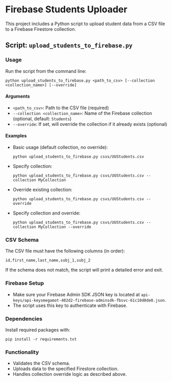 # Firebase Students Uploader

This project includes a Python script to upload student data from a CSV file to a Firebase Firestore collection.

## Script: `upload_students_to_firebase.py`

### Usage

Run the script from the command line:

```
python upload_students_to_firebase.py <path_to_csv> [--collection <collection_name>] [--override]
```

#### Arguments
- `<path_to_csv>`: Path to the CSV file (required)
- `--collection <collection_name>`: Name of the Firebase collection (optional, default: `Students`)
- `--override`: If set, will override the collection if it already exists (optional)

#### Examples
- Basic usage (default collection, no override):
  ```
  python upload_students_to_firebase.py csvs/UUStudents.csv
  ```
- Specify collection:
  ```
  python upload_students_to_firebase.py csvs/UUStudents.csv --collection MyCollection
  ```
- Override existing collection:
  ```
  python upload_students_to_firebase.py csvs/UUStudents.csv --override
  ```
- Specify collection and override:
  ```
  python upload_students_to_firebase.py csvs/UUStudents.csv --collection MyCollection --override
  ```

### CSV Schema
The CSV file must have the following columns (in order):

```
id,first_name,last_name,subj_1,subj_2
```

If the schema does not match, the script will print a detailed error and exit.

### Firebase Setup
- Make sure your Firebase Admin SDK JSON key is located at `api-keys/api-keysmegamot-402d2-firebase-adminsdk-fbsvc-61c10d0de0.json`.
- The script uses this key to authenticate with Firebase.

### Dependencies
Install required packages with:

```
pip install -r requirements.txt
```

### Functionality
- Validates the CSV schema.
- Uploads data to the specified Firestore collection.
- Handles collection override logic as described above.
